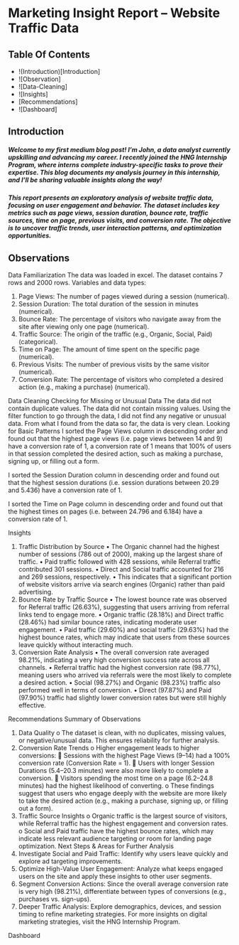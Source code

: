 # Marketing Insight Report – Website Traffic Data

## Table Of Contents
- !(Introduction)[Introduction]
- ![Observation]
- ![Data-Cleaning]
- ![Insights]
- [Recommendations]
- ![Dashboard]

## Introduction
##### Welcome to my first medium blog post! I’m John, a data analyst currently upskilling and advancing my career. I recently joined the HNG Internship Program, where interns complete industry-specific tasks to prove their expertise. This blog documents my analysis journey in this internship, and I’ll be sharing valuable insights along the way! 
##### This report presents an exploratory analysis of website traffic data, focusing on user engagement and behavior. The dataset includes key metrics such as page views, session duration, bounce rate, traffic sources, time on page, previous visits, and conversion rate. The objective is to uncover traffic trends, user interaction patterns, and optimization opportunities.

## Observations
Data Familiarization
The data was loaded in excel.
 The dataset contains 7 rows and 2000 rows.
Variables and data types:
1.	Page Views: The number of pages viewed during a session (numerical).
2.	Session Duration: The total duration of the session in minutes (numerical).
3.	Bounce Rate: The percentage of visitors who navigate away from the site after viewing only one page (numerical).
4.	Traffic Source: The origin of the traffic (e.g., Organic, Social, Paid) (categorical).
5.	Time on Page: The amount of time spent on the specific page (numerical).
6.	Previous Visits: The number of previous visits by the same visitor (numerical).
7.	Conversion Rate: The percentage of visitors who completed a desired action (e.g., making a purchase) (numerical).

Data Cleaning
Checking for Missing or Unusual Data
 The data did not contain duplicate values.
 The data did not contain missing values.
Using the filter function to go through the data, I did not find any negative or unusual data. From what I found from the data so far, the data is very clean.
Looking for Basic Patterns
I sorted the Page Views column in descending order and found out that the highest page views (i.e. page views between 14 and 9) have a conversion rate of 1, a conversion rate of 1 means that 100% of users in that session completed the desired action, such as making a purchase, signing up, or filling out a form.
 
I sorted the Session Duration column in descending order and found out that the highest session durations (i.e. session durations between 20.29 and 5.436) have a conversion rate of 1.
 
I sorted the Time on Page column in descending order and found out that the highest times on pages (i.e. between 24.796 and 6.184) have a conversion rate of 1.
 
Insights
1. Traffic Distribution by Source
•	The Organic channel had the highest number of sessions (786 out of 2000), making up the largest share of traffic.
•	Paid traffic followed with 428 sessions, while Referral traffic contributed 301 sessions.
•	Direct and Social traffic accounted for 216 and 269 sessions, respectively.
•	This indicates that a significant portion of website visitors arrive via search engines (Organic) rather than paid advertising.
2. Bounce Rate by Traffic Source
•	The lowest bounce rate was observed for Referral traffic (26.63%), suggesting that users arriving from referral links tend to engage more.
•	Organic traffic (28.18%) and Direct traffic (28.46%) had similar bounce rates, indicating moderate user engagement.
•	Paid traffic (29.60%) and social traffic (29.63%) had the highest bounce rates, which may indicate that users from these sources leave quickly without interacting much.
3. Conversion Rate Analysis
•	The overall conversion rate averaged 98.21%, indicating a very high conversion success rate across all channels.
•	Referral traffic had the highest conversion rate (98.77%), meaning users who arrived via referrals were the most likely to complete a desired action.
•	Social (98.27%) and Organic (98.23%) traffic also performed well in terms of conversion.
•	Direct (97.87%) and Paid (97.90%) traffic had slightly lower conversion rates but were still highly effective.

Recommendations
Summary of Observations
1.	Data Quality
o	The dataset is clean, with no duplicates, missing values, or negative/unusual data. This ensures reliability for further analysis.
2.	Conversion Rate Trends
o	Higher engagement leads to higher conversions:
	Sessions with the highest Page Views (9–14) had a 100% conversion rate (Conversion Rate = 1).
	Users with longer Session Durations (5.4–20.3 minutes) were also more likely to complete a conversion.
	Visitors spending the most time on a page (6.2–24.8 minutes) had the highest likelihood of converting.
o	These findings suggest that users who engage deeply with the website are more likely to take the desired action (e.g., making a purchase, signing up, or filling out a form).
3.	Traffic Source Insights
o	Organic traffic is the largest source of visitors, while Referral traffic has the highest engagement and conversion rates.
o	Social and Paid traffic have the highest bounce rates, which may indicate less relevant audience targeting or room for landing page optimization.
Next Steps & Areas for Further Analysis
1.	Investigate Social and Paid Traffic: Identify why users leave quickly and explore ad targeting improvements.
2.	Optimize High-Value User Engagement: Analyze what keeps engaged users on the site and apply these insights to other user segments.
3.	Segment Conversion Actions: Since the overall average conversion rate is very high (98.21%), differentiate between types of conversions (e.g., purchases vs. sign-ups).
4.	Deeper Traffic Analysis: Explore demographics, devices, and session timing to refine marketing strategies.
For more insights on digital marketing strategies, visit the HNG Internship Program.

Dashboard
